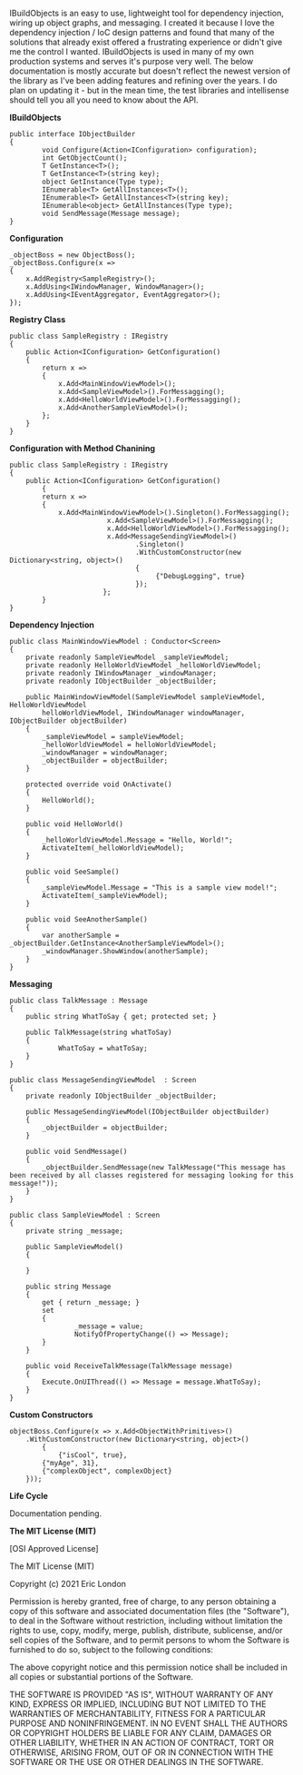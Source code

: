 IBuildObjects is an easy to use, lightweight tool for dependency injection, wiring up object graphs, and messaging. I created it because I love the dependency injection / IoC design patterns and found that many of the solutions that already exist offered a frustrating experience or didn't give me the control I wanted. IBuildObjects is used in many of my own production systems and serves it's purpose very well. The below documentation is mostly accurate but doesn't reflect the newest version of the library as I've been adding features and refining over the years. I do plan on updating it - but in the mean time, the test libraries and intellisense should tell you all you need to know about the API.


**IBuildObjects**

    public interface IObjectBuilder
    {
            void Configure(Action<IConfiguration> configuration);
            int GetObjectCount();
            T GetInstance<T>();
            T GetInstance<T>(string key);
            object GetInstance(Type type);
            IEnumerable<T> GetAllInstances<T>();
            IEnumerable<T> GetAllInstances<T>(string key);
            IEnumerable<object> GetAllInstances(Type type);
            void SendMessage(Message message);
    }
    
**Configuration**


    _objectBoss = new ObjectBoss();
    _objectBoss.Configure(x =>
    {
    	x.AddRegistry<SampleRegistry>();
    	x.AddUsing<IWindowManager, WindowManager>();
    	x.AddUsing<IEventAggregator, EventAggregator>();
    });


**Registry Class**

    public class SampleRegistry : IRegistry
    {
    	public Action<IConfiguration> GetConfiguration()
    	{
    		return x =>
    		{
    			x.Add<MainWindowViewModel>();
    			x.Add<SampleViewModel>().ForMessagging();
    			x.Add<HelloWorldViewModel>().ForMessagging();
    			x.Add<AnotherSampleViewModel>();
    		};
    	}
    }
    
**Configuration with Method Chanining**
    
    
    public class SampleRegistry : IRegistry
    {
    	public Action<IConfiguration> GetConfiguration()
            {
    		return x =>
    		{
    			x.Add<MainWindowViewModel>().Singleton().ForMessagging();
                            x.Add<SampleViewModel>().ForMessagging();
                            x.Add<HelloWorldViewModel>().ForMessagging();
                            x.Add<MessageSendingViewModel>()
                                   .Singleton()
                                   .WithCustomConstructor(new Dictionary<string, object>()
                                   {
                                        {"DebugLogging", true}
                                   });
                           };
            }
    }


    
**Dependency Injection**

    public class MainWindowViewModel : Conductor<Screen>
    {
        private readonly SampleViewModel _sampleViewModel;
        private readonly HelloWorldViewModel _helloWorldViewModel;
        private readonly IWindowManager _windowManager;
        private readonly IObjectBuilder _objectBuilder;
    
        public MainWindowViewModel(SampleViewModel sampleViewModel, HelloWorldViewModel     
            helloWorldViewModel, IWindowManager windowManager, IObjectBuilder objectBuilder)
        {
            _sampleViewModel = sampleViewModel;
            _helloWorldViewModel = helloWorldViewModel;
            _windowManager = windowManager;
            _objectBuilder = objectBuilder;
        }
    
        protected override void OnActivate()
        {
            HelloWorld();
        }
    
        public void HelloWorld()
        {
            _helloWorldViewModel.Message = "Hello, World!";
            ActivateItem(_helloWorldViewModel);
        }
    
        public void SeeSample()
        {
            _sampleViewModel.Message = "This is a sample view model!";
            ActivateItem(_sampleViewModel);
        }
    
        public void SeeAnotherSample()
        {
            var anotherSample = _objectBuilder.GetInstance<AnotherSampleViewModel>();
            _windowManager.ShowWindow(anotherSample);
        }
    }
    
 **Messaging**
 
    public class TalkMessage : Message
    {
    	public string WhatToSay { get; protected set; }
        
        public TalkMessage(string whatToSay)
    	{
        		WhatToSay = whatToSay;
        }
    }
        
    public class MessageSendingViewModel  : Screen
    {
    	private readonly IObjectBuilder _objectBuilder;
        
    	public MessageSendingViewModel(IObjectBuilder objectBuilder)
    	{
    		_objectBuilder = objectBuilder;
    	}
        
    	public void SendMessage()
    	{
    		_objectBuilder.SendMessage(new TalkMessage("This message has been received by all classes registered for messaging looking for this message!"));
    	}
    }
            
    public class SampleViewModel : Screen
    {
    	private string _message;
        
    	public SampleViewModel()
    	{
        
    	}
        
    	public string Message
    	{
    		get { return _message; }
            set
            {
             		_message = value;
                    NotifyOfPropertyChange(() => Message);
            }
    	}
        
    	public void ReceiveTalkMessage(TalkMessage message)
    	{
    		Execute.OnUIThread(() => Message = message.WhatToSay);
    	}
    }
    
**Custom Constructors**
    
    objectBoss.Configure(x => x.Add<ObjectWithPrimitives>()
    	.WithCustomConstructor(new Dictionary<string, object>()
            {
            	{"isCool", true},
    		{"myAge", 31},
    		{"complexObject", complexObject}
    	}));
    	
    	
    	
**Life Cycle**

Documentation pending.

**The MIT License (MIT)**

[OSI Approved License]

The MIT License (MIT)

Copyright (c) 2021 Eric London

Permission is hereby granted, free of charge, to any person obtaining a copy
of this software and associated documentation files (the "Software"), to deal
in the Software without restriction, including without limitation the rights
to use, copy, modify, merge, publish, distribute, sublicense, and/or sell
copies of the Software, and to permit persons to whom the Software is
furnished to do so, subject to the following conditions:

The above copyright notice and this permission notice shall be included in
all copies or substantial portions of the Software.

THE SOFTWARE IS PROVIDED "AS IS", WITHOUT WARRANTY OF ANY KIND, EXPRESS OR
IMPLIED, INCLUDING BUT NOT LIMITED TO THE WARRANTIES OF MERCHANTABILITY,
FITNESS FOR A PARTICULAR PURPOSE AND NONINFRINGEMENT. IN NO EVENT SHALL THE
AUTHORS OR COPYRIGHT HOLDERS BE LIABLE FOR ANY CLAIM, DAMAGES OR OTHER
LIABILITY, WHETHER IN AN ACTION OF CONTRACT, TORT OR OTHERWISE, ARISING FROM,
OUT OF OR IN CONNECTION WITH THE SOFTWARE OR THE USE OR OTHER DEALINGS IN
THE SOFTWARE. 

    
    
